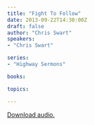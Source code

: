 ```yaml
---
title: "Fight To Follow"
date: 2013-09-22T14:30:00Z
draft: false
author: "Chris Swart"
speakers:
- "Chris Swart"

series:
- "Highway Sermons"

books:

topics:

---
```

[Download audio.](https://s3.amazonaws.com/highway/sermons/2013_09/22_Fight_To_Follow.mp3)